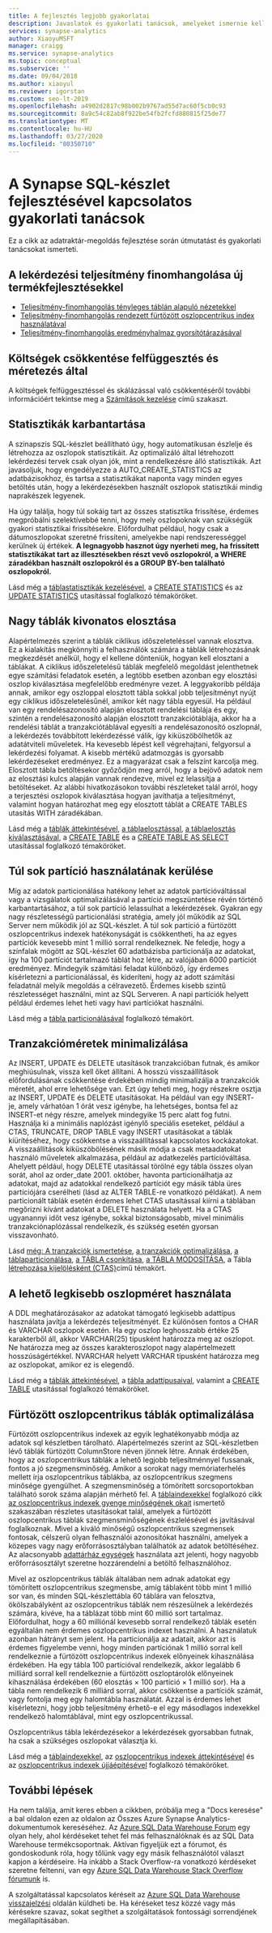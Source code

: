 ```yaml
---
title: A fejlesztés legjobb gyakorlatai
description: Javaslatok és gyakorlati tanácsok, amelyeket ismernie kell, ahogy megoldásokat fejleszt a Synapse SQL-készlethez.
services: synapse-analytics
author: XiaoyuMSFT
manager: craigg
ms.service: synapse-analytics
ms.topic: conceptual
ms.subservice: ''
ms.date: 09/04/2018
ms.author: xiaoyul
ms.reviewer: igorstan
ms.custom: seo-lt-2019
ms.openlocfilehash: a4902d2817c98b002b9767ad55d7ac60f5cb0c93
ms.sourcegitcommit: 8a9c54c82ab8f922be54fb2fcfd880815f25de77
ms.translationtype: MT
ms.contentlocale: hu-HU
ms.lasthandoff: 03/27/2020
ms.locfileid: "80350710"
---
```

# <a name="development-best-practices-for-synapse-sql-pool"></a>A Synapse SQL-készlet fejlesztésével kapcsolatos gyakorlati tanácsok
Ez a cikk az adatraktár-megoldás fejlesztése során útmutatást és gyakorlati tanácsokat ismerteti. 

## <a name="tune-query-performance-with-new-product-enhancements"></a>A lekérdezési teljesítmény finomhangolása új termékfejlesztésekkel  
- [Teljesítmény-finomhangolás tényleges táblán alapuló nézetekkel](performance-tuning-materialized-views.md)
- [Teljesítmény-finomhangolás rendezett fürtözött oszlopcentrikus index használatával](performance-tuning-ordered-cci.md)
- [Teljesítmény-finomhangolás eredményhalmaz gyorsítótárazásával](performance-tuning-result-set-caching.md)

## <a name="reduce-cost-with-pause-and-scale"></a>Költségek csökkentése felfüggesztés és méretezés által
A költségek felfüggesztéssel és skálázással való csökkentéséről további információért tekintse meg a [Számítások kezelése](sql-data-warehouse-manage-compute-overview.md) című szakaszt. 

## <a name="maintain-statistics"></a>Statisztikák karbantartása
A szinapszis SQL-készlet beállítható úgy, hogy automatikusan észlelje és létrehozza az oszlopok statisztikáit.  Az optimalizáló által létrehozott lekérdezési tervek csak olyan jók, mint a rendelkezésre álló statisztikák.  Azt javasoljuk, hogy engedélyezze a AUTO_CREATE_STATISTICS az adatbázisokhoz, és tartsa a statisztikákat naponta vagy minden egyes betöltés után, hogy a lekérdezésekben használt oszlopok statisztikái mindig naprakészek legyenek. 

Ha úgy találja, hogy túl sokáig tart az összes statisztika frissítése, érdemes megpróbálni szelektívebbé tenni, hogy mely oszlopoknak van szükségük gyakori statisztikai frissítésekre. Előfordulhat például, hogy csak a dátumoszlopokat szeretné frissíteni, amelyekbe napi rendszerességgel kerülnek új értékek. **A legnagyobb hasznot úgy nyerheti meg, ha frissített statisztikákat tart az illesztésekben részt vevő oszlopokról, a WHERE záradékban használt oszlopokról és a GROUP BY-ben található oszlopokról.**

Lásd még a [táblastatisztikák kezelésével](sql-data-warehouse-tables-statistics.md), a [CREATE STATISTICS](sql-data-warehouse-tables-statistics.md) és az [UPDATE STATISTICS](sql-data-warehouse-tables-statistics.md#updating-statistics) utasítással foglalkozó témaköröket.

## <a name="hash-distribute-large-tables"></a>Nagy táblák kivonatos elosztása
Alapértelmezés szerint a táblák ciklikus időszeleteléssel vannak elosztva.  Ez a kialakítás megkönnyíti a felhasználók számára a táblák létrehozásának megkezdését anélkül, hogy el kellene dönteniük, hogyan kell elosztani a táblákat.  A ciklikus időszeletelésű táblák megfelelő megoldást jelenthetnek egye számítási feladatok esetén, a legtöbb esetben azonban egy elosztási oszlop kiválasztása megfelelőbb eredményre vezet.  A leggyakoribb példája annak, amikor egy oszloppal elosztott tábla sokkal jobb teljesítményt nyújt egy ciklikus időszeletelésűnél, amikor két nagy tábla egyesül.  Ha például van egy rendelésazonosító alapján elosztott rendelési táblája és egy, szintén a rendelésazonosító alapján elosztott tranzakciótáblája, akkor ha a rendelési táblát a tranzakciótáblával egyesíti a rendelésazonosító oszlopnál, a lekérdezés továbbított lekérdezéssé válik, így kiküszöbölhetők az adatátviteli műveletek.  Ha kevesebb lépést kell végrehajtani, felgyorsul a lekérdezési folyamat.  A kisebb mértékű adatmozgás is gyorsabb lekérdezéseket eredményez.  Ez a magyarázat csak a felszínt karcolja meg. Elosztott tábla betöltésekor győződjön meg arról, hogy a bejövő adatok nem az elosztási kulcs alapján vannak rendezve, mivel ez lelassítja a betöltéseket.  Az alábbi hivatkozásokon további részleteket talál arról, hogy a terjesztési oszlopok kiválasztása hogyan javíthatja a teljesítményt, valamint hogyan határozhat meg egy elosztott táblát a CREATE TABLES utasítás WITH záradékában.

Lásd még a [táblák áttekintésével](sql-data-warehouse-tables-overview.md), [a táblaelosztással](sql-data-warehouse-tables-distribute.md), [a táblaelosztás kiválasztásával](https://blogs.msdn.microsoft.com/sqlcat/20../../choosing-hash-distributed-table-vs-round-robin-distributed-table-in-azure-sql-dw-service/), a [CREATE TABLE](sql-data-warehouse-tables-overview.md) és a [CREATE TABLE AS SELECT](sql-data-warehouse-develop-ctas.md) utasítással foglalkozó témaköröket.

## <a name="do-not-over-partition"></a>Túl sok partíció használatának kerülése
Míg az adatok particionálása hatékony lehet az adatok partícióváltással vagy a vizsgálatok optimalizálásával a partíció megszüntetése révén történő karbantartásához, a túl sok partíció lelassulhat a lekérdezések.  Gyakran egy nagy részletességű particionálási stratégia, amely jól működik az SQL Server nem működik jól az SQL-készlet.  A túl sok partíció a fürtözött oszlopcentrikus indexek hatékonyságát is csökkentheti, ha az egyes partíciók kevesebb mint 1 millió sorral rendelkeznek.  Ne feledje, hogy a színfalak mögött az SQL-készlet 60 adatbázisba particionálja az adatokat, így ha 100 partíciót tartalmazó táblát hoz létre, az valójában 6000 partíciót eredményez.  Mindegyik számítási feladat különböző, így érdemes kísérletezni a particionálással, és kideríteni, hogy az adott számítási feladatnál melyik megoldás a célravezető.  Érdemes kisebb szintű részletességet használni, mint az SQL Serveren.  A napi partíciók helyett például érdemes lehet heti vagy havi partíciókat használni.

Lásd még a [tábla particionálásával](sql-data-warehouse-tables-partition.md) foglalkozó témakört.

## <a name="minimize-transaction-sizes"></a>Tranzakcióméretek minimalizálása
Az INSERT, UPDATE és DELETE utasítások tranzakcióban futnak, és amikor meghiúsulnak, vissza kell őket állítani.  A hosszú visszaállítások előfordulásának csökkentése érdekében mindig minimalizálja a tranzakciók méretét, ahol erre lehetősége van.  Ezt úgy teheti meg, hogy részekre osztja az INSERT, UPDATE és DELETE utasításokat.  Ha például van egy INSERT- je, amely várhatóan 1 órát vesz igénybe, ha lehetséges, bontsa fel az INSERT-et négy részre, amelyek mindegyike 15 perc alatt fog futni.  Használja ki a minimális naplózást igénylő speciális eseteket, például a CTAS, TRUNCATE, DROP TABLE vagy INSERT utasításokat a táblák kiürítéséhez, hogy csökkentse a visszaállítással kapcsolatos kockázatokat.  A visszaállítások kiküszöbölésének másik módja a csak metaadatokat használó műveletek alkalmazása, például az adatkezelés partícióváltása.  Ahelyett például, hogy DELETE utasítással törölné egy tábla összes olyan sorát, ahol az order_date 2001. október, havonta particionálhatja az adatokat, majd az adatokkal rendelkező partíciót egy másik tábla üres partíciójára cserélheti (lásd az ALTER TABLE-re vonatkozó példákat).  A nem particionált táblák esetén érdemes lehet CTAS utasítással kiírni a táblában megőrizni kívánt adatokat a DELETE használata helyett.  Ha a CTAS ugyanannyi időt vesz igénybe, sokkal biztonságosabb, mivel minimális tranzakciónaplózással rendelkezik, és szükség esetén gyorsan visszavonható.

Lásd [még: A tranzakciók ismertetése](sql-data-warehouse-develop-transactions.md), [a tranzakciók optimalizálása](sql-data-warehouse-develop-best-practices-transactions.md), [a táblaparticionálása](sql-data-warehouse-tables-partition.md), [a TÁBLA csonkítása](https://msdn.microsoft.com/library/ms177570.aspx), [a TÁBLA MÓDOSÍTÁSA](https://msdn.microsoft.com/library/ms190273.aspx), a Tábla [létrehozása kijelölésként (CTAS)](sql-data-warehouse-develop-ctas.md)című témakört.

## <a name="use-the-smallest-possible-column-size"></a>A lehető legkisebb oszlopméret használata
A DDL meghatározásakor az adatokat támogató legkisebb adattípus használata javítja a lekérdezés teljesítményét.  Ez különösen fontos a CHAR és VARCHAR oszlopok esetén.  Ha egy oszlop leghosszabb értéke 25 karakterből áll, akkor VARCHAR(25) típusként határozza meg az oszlopot.  Ne határozza meg az összes karakteroszlopot nagy alapértelmezett hosszúságértékkel.  NVARCHAR helyett VARCHAR típusként határozza meg az oszlopokat, amikor ez is elegendő.

Lásd még a [táblák áttekintésével](sql-data-warehouse-tables-overview.md), a [tábla adattípusaival](sql-data-warehouse-tables-data-types.md), valamint a [CREATE TABLE](sql-data-warehouse-tables-overview.md) utasítással foglalkozó témaköröket.

## <a name="optimize-clustered-columnstore-tables"></a>Fürtözött oszlopcentrikus táblák optimalizálása
Fürtözött oszlopcentrikus indexek az egyik leghatékonyabb módja az adatok sql készletben tárolható.  Alapértelmezés szerint az SQL-készletben lévő táblák fürtözött ColumnStore néven jönnek létre.  Annak érdekében, hogy az oszlopcentrikus táblák a lehető legjobb teljesítménnyel fussanak, fontos a jó szegmensminőség.  Amikor a sorokat nagy memóriaterhelés mellett írja oszlopcentrikus táblákba, az oszlopcentrikus szegmens minősége gyengülhet.  A szegmensminőség a tömörített sorcsoportokban található sorok száma alapján mérhető fel.  A [táblaindexekkel](sql-data-warehouse-tables-index.md) foglalkozó cikk [az oszlopcentrikus indexek gyenge minőségének okait](sql-data-warehouse-tables-index.md#causes-of-poor-columnstore-index-quality) ismertető szakaszában részletes utasításokat talál, amelyek a fürtözött oszlopcentrikus táblák szegmensminőségének észlelésével és javításával foglalkoznak.  Mivel a kiváló minőségű oszlopcentrikus szegmensek fontosak, célszerű olyan felhasználói azonosítókat használni, amelyek a közepes vagy nagy erőforrásosztályban találhatók az adatok betöltéséhez. Az alacsonyabb [adattárház egységek](what-is-a-data-warehouse-unit-dwu-cdwu.md) használata azt jelenti, hogy nagyobb erőforrásosztályt szeretne hozzárendelni a betöltő felhasználóhoz.

Mivel az oszlopcentrikus táblák általában nem adnak adatokat egy tömörített oszlopcentrikus szegmensbe, amíg táblaként több mint 1 millió sor van, és minden SQL-készlettábla 60 táblára van felosztva, ökölszabályként az oszlopcentrikus táblák nem részesülnek a lekérdezés számára, kivéve, ha a táblázat több mint 60 millió sort tartalmaz.  Előfordulhat, hogy a 60 milliónál kevesebb sorral rendelkező táblák esetén egyáltalán nem érdemes oszlopcentrikus indexet használni.  A használatuk azonban hátrányt sem jelent.  Ha particionálja az adatait, akkor azt is érdemes figyelembe venni, hogy minden partíciónak 1 millió sorral kell rendelkeznie a fürtözött oszlopcentrikus indexek előnyeinek kihasználása érdekében.  Ha egy tábla 100 partícióval rendelkezik, akkor legalább 6 milliárd sorral kell rendelkeznie a fürtözött oszloptárolók előnyeinek kihasználása érdekében (60 elosztás × 100 partíció × 1 millió sor).  Ha a tábla nem rendelkezik 6 milliárd sorral, akkor csökkentse a partíciók számát, vagy fontolja meg egy halomtábla használatát.  Azzal is érdemes lehet kísérletezni, hogy jobb teljesítmény érhető-e el egy másodlagos indexekkel rendelkező halomtáblával, mint egy oszlopcentrikussal.

Oszlopcentrikus tábla lekérdezésekor a lekérdezések gyorsabban futnak, ha csak a szükséges oszlopokat választja ki.  

Lásd még a [táblaindexekkel](sql-data-warehouse-tables-index.md), az [oszlopcentrikus indexek áttekintésével](https://msdn.microsoft.com/library/gg492088.aspx) és az [oszlopcentrikus indexek újjáépítésével](sql-data-warehouse-tables-index.md#rebuilding-indexes-to-improve-segment-quality) foglalkozó témaköröket.

## <a name="next-steps"></a>További lépések
Ha nem találja, amit keres ebben a cikkben, próbálja meg a "Docs keresése" a bal oldalon ezen az oldalon az Összes Azure Synapse Analytics-dokumentumok kereséséhez.  Az [Azure SQL Data Warehouse Forum](https://social.msdn.microsoft.com/Forums/sqlserver/home?forum=AzureSQLDataWarehouse) egy olyan hely, ahol kérdéseket tehet fel más felhasználóknak és az SQL Data Warehouse termékcsoportnak.  Aktívan figyeljük ezt a fórumot, és gondoskodunk róla, hogy tőlünk vagy egy másik felhasználótól választ kapjon a kérdéseire.  Ha inkább a Stack Overflow-ra vonatkozó kérdéseket szeretne feltenni, van egy [Azure SQL Data Warehouse Stack Overflow fórumunk](https://stackoverflow.com/questions/tagged/azure-sqldw) is.

A szolgáltatással kapcsolatos kéréseit az [Azure SQL Data Warehouse visszajelzési](https://feedback.azure.com/forums/307516-sql-data-warehouse) oldalán küldheti be.  Ha kéréseket tesz közzé vagy más kérésekre szavaz, sokat segíthet a szolgáltatások fontossági sorrendjének megállapításában.



